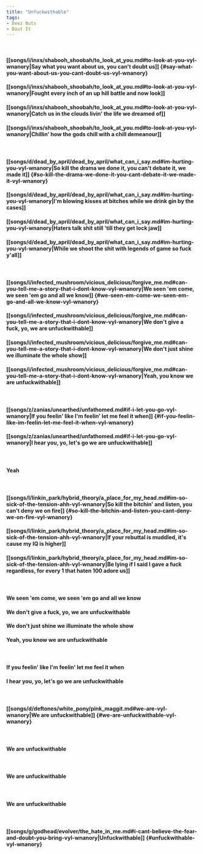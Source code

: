 ```yaml
---
title: "Unfuckwithable"
tags:
- Deez Nuts
- Bout It
---
```

&nbsp;
#### [[songs/i/inxs/shabooh_shoobah/to_look_at_you.md#to-look-at-you-vyl-wnanory|Say what you want about us, you can't doubt us]] {#say-what-you-want-about-us-you-cant-doubt-us-vyl-wnanory}
#### [[songs/i/inxs/shabooh_shoobah/to_look_at_you.md#to-look-at-you-vyl-wnanory|Fought every inch of an up hill battle and now look]]
#### [[songs/i/inxs/shabooh_shoobah/to_look_at_you.md#to-look-at-you-vyl-wnanory|Catch us in the clouds livin' the life we dreamed of]]
#### [[songs/i/inxs/shabooh_shoobah/to_look_at_you.md#to-look-at-you-vyl-wnanory|Chillin' how the gods chill with a chill demeanour]]
&nbsp;
#### [[songs/d/dead_by_april/dead_by_april/what_can_i_say.md#im-hurting-you-vyl-wnanory|So kill the drama we done it, you can't debate it, we made it]] {#so-kill-the-drama-we-done-it-you-cant-debate-it-we-made-it-vyl-wnanory}
#### [[songs/d/dead_by_april/dead_by_april/what_can_i_say.md#im-hurting-you-vyl-wnanory|I'm blowing kisses at bitches while we drink gin by the cases]]
#### [[songs/d/dead_by_april/dead_by_april/what_can_i_say.md#im-hurting-you-vyl-wnanory|Haters talk shit still 'till they get lock jaw]]
#### [[songs/d/dead_by_april/dead_by_april/what_can_i_say.md#im-hurting-you-vyl-wnanory|While we shoot the shit with legends of game so fuck y'all]]
&nbsp;
#### [[songs/i/infected_mushroom/vicious_delicious/forgive_me.md#can-you-tell-me-a-story-that-i-dont-know-vyl-wnanory|We seen 'em come, we seen 'em go and all we know]] {#we-seen-em-come-we-seen-em-go-and-all-we-know-vyl-wnanory}
#### [[songs/i/infected_mushroom/vicious_delicious/forgive_me.md#can-you-tell-me-a-story-that-i-dont-know-vyl-wnanory|We don't give a fuck, yo, we are unfuckwithable]]
#### [[songs/i/infected_mushroom/vicious_delicious/forgive_me.md#can-you-tell-me-a-story-that-i-dont-know-vyl-wnanory|We don't just shine we illuminate the whole show]]
#### [[songs/i/infected_mushroom/vicious_delicious/forgive_me.md#can-you-tell-me-a-story-that-i-dont-know-vyl-wnanory|Yeah, you know we are unfuckwithable]]
&nbsp;
#### [[songs/z/zanias/unearthed/unfathomed.md#if-i-let-you-go-vyl-wnanory|If you feelin' like I'm feelin' let me feel it when]] {#if-you-feelin-like-im-feelin-let-me-feel-it-when-vyl-wnanory}
#### [[songs/z/zanias/unearthed/unfathomed.md#if-i-let-you-go-vyl-wnanory|I hear you, yo, let's go we are unfuckwithable]]
&nbsp;
#### Yeah
&nbsp;
#### [[songs/l/linkin_park/hybrid_theory/a_place_for_my_head.md#im-so-sick-of-the-tension-ahh-vyl-wnanory|So kill the bitchin' and listen, you can't deny we on fire]] {#so-kill-the-bitchin-and-listen-you-cant-deny-we-on-fire-vyl-wnanory}
#### [[songs/l/linkin_park/hybrid_theory/a_place_for_my_head.md#im-so-sick-of-the-tension-ahh-vyl-wnanory|If your rebuttal is muddled, it's cause my IQ is higher]]
#### [[songs/l/linkin_park/hybrid_theory/a_place_for_my_head.md#im-so-sick-of-the-tension-ahh-vyl-wnanory|Be lying if I said I gave a fuck regardless, for every 1 that haten 100 adore us]]
&nbsp;
#### We seen 'em come, we seen 'em go and all we know
#### We don't give a fuck, yo, we are unfuckwithable
#### We don't just shine we illuminate the whole show
#### Yeah, you know we are unfuckwithable
&nbsp;
#### If you feelin' like I'm feelin' let me feel it when
#### I hear you, yo, let's go we are unfuckwithable
&nbsp;
#### [[songs/d/deftones/white_pony/pink_maggit.md#we-are-vyl-wnanory|We are unfuckwithable]] {#we-are-unfuckwithable-vyl-wnanory}
&nbsp;
#### We are unfuckwithable
&nbsp;
#### We are unfuckwithable
&nbsp;
#### We are unfuckwithable
&nbsp;
#### [[songs/g/godhead/evolver/the_hate_in_me.md#i-cant-believe-the-fear-and-doubt-you-bring-vyl-wnanory|Unfuckwithable]] {#unfuckwithable-vyl-wnanory}
